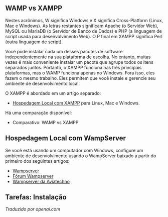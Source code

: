 <!-- Filename: J4.x:Hosting_Setup / Display title: Hospedagem Local no Windows  -->

## WAMP vs XAMPP

Nestes acrônimos, W significa Windows e X significa Cross-Platform (Linux, Mac e Windows). As letras restantes significam Apache (o Servidor Web), MySQL ou MariaDB (o Servidor de Banco de Dados) e PHP (a linguagem de script usada para desenvolvimento Web). O P final em XAMPP significa Perl (outra linguagem de script).

Você pode instalar cada um desses pacotes de software independentemente na sua plataforma de escolha. No entanto, muitas vezes é mais conveniente instalar um pacote que agrupe todos os itens separados juntos. Portanto, o XAMPP funciona nas três principais plataformas, mas o WAMP funciona apenas no Windows. Fora isso, eles fazem o mesmo trabalho. Eles permitem que você instale e gerencie seu ambiente de desenvolvimento local.

O XAMPP é abordado em um artigo separado:
* [Hospedagem Local com XAMPP](jdocmanual?article=user/hosting/local-hosting-with-xampp "Hospedagem Local com XAMPP") para Linux, Mac e Windows.

Há uma comparação disponível:
* Comparativo: WAMP vs XAMPP

## Hospedagem Local com WampServer

Se você está usando um computador com Windows, configure um ambiente de desenvolvimento usando o WampServer baixado a partir do primeiro dos seguintes artigos:

- <a href="https://www.wampserver.com/en/" class="external free" rel="nofollow noreferrer noopener">Wampserver</a>
- <a href="http://forum.wampserver.com/list.php" class="external free" rel="nofollow noreferrer noopener">Fórum Wampserver</a>
- <a href="https://wampserver.aviatechno.net/" class="external free" rel="nofollow noreferrer noopener">Wampserver da Aviatechno</a>

## Tarefas: Instalação

*Traduzido por openai.com*


